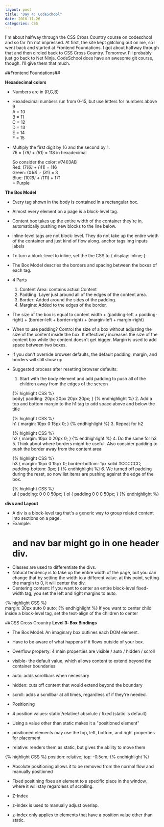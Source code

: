 ```yaml
---
layout: post
title: "Day 4: CodeSchool" 
date: 2016-11-26
categories: CSS
---
```


I'm about halfway through the CSS Cross Country course on codeschool and so far I'm not impressed. At first, the site kept glitching out on me, so I went back and started at Frontend Foundations. I got about halfway through that and then circled back to CSS Cross Country. Tomorrow, I'll probably just go back to Net Ninja. CodeSchool does have an awesome git course, though. I'll give them that much.

##Frontend Foundations##

**Hexadecimal colors**
- Numbers are in (R,G,B)
- Hexadecimal numbers run from 0-15, but use letters for numbers above 9  
    A = 10  
    B = 11  
    C = 12  
    D = 13  
    E = 14  
    F = 15  
- Multiply the first digit by 16 and the second by 1.  
    76 = (7*6) + (6*1) = 118 in hexadecimal  

    So consider the color: #7403AB  
        Red: (7*16) + (4*1) = 116  
        Green: (0*16) + (3*1) = 3  
        Blue: (10*16) + (11*1) + 171   
        = Purple  

**The Box Model**
- Every tag shown in the body is contained in a rectangular box. 
- Almost every element on a page is a block-level tag. 
- Content box takes up the entire width of the container they're in, automatically pushing new blocks to the line below.
- inline-level tags are not block-level. They do not take up the entire width of the container and just kind of flow along. 
    anchor tags
    img
    inputs
    labels
- To turn a block-level to inline, set the the CSS to { display: inline; }

- The Box Model descries the borders and spacing between the boxes of each tag. 
- 4 Parts
    1. Content Area: contains actual Content  
    2. Padding: Layer just around all of the edges of the content area.  
    3. Border: Added around the sides of the padding.
    4. Margins: Added to the edges of the border. 
- The size of the box is equal to content width + (padding-left + padding-right) + (border-left + border-right) + (margin-left + margin-right)  

- When to use padding?
    Control the size of a box without adjusting the size of the content inside the box. It effectively increases the size of the content box while the content doesn't get bigger. 
    Margin is used to add space between two boxes. 

- If you don't override browser defaults, the default padding, margin, and borders will still show up.
- Suggested process after resetting browser defaults:
    1. Start with the body element and add padding to push all of the children away from the edges of the screen
   
    {% highlight CSS %}  
    body{
        padding: 20px 20px 20px 20px;
    }
    {% endhighlight %}
    2. Add a top and bottom margin to the h1 tag to add space above and below the title
   
    {% highlight CSS %}  
    h1 {
        margin: 10px 0 15px 0;
    }
    {% endhighlight %}
    3. Repeat for h2
   
    {% highlight CSS %}  
    h2 {
        margin: 10px 0 20px 0;
    }
    {% endhighlight %}
    4. Do the same for h3
    5. Think about where borders might be useful. Also consider padding to push the border away from the content area 
   
    {% highlight CSS %}  
    h3 {
        margin: 15px 0 15px 0;
        border-bottom: 1px solid #CCCCCC;
        padding-bottom: 3px;
    }
    {% endhighlight %}
    6. We turned off padding during the reset, so now list items are pushing against the edge of the box. 
   
    {% highlight CSS %}  
    ul {
        padding: 0 0 0 50px;
    }
    ol {
        padding 0 0 0 50px;
    }
    {% endhighlight %}

**divs and Layout**  
- A div is a block-level tag that's a generic way to group related content into sections on a page.
- Example: <h1> and nav bar might go in one header div.
- Classes are used to differentiate the divs.
- Natural tendency is to take up the entire width of the page, but you can change that by setting the width to a different value.
    at this point, setting the margin to 0, it will center the div.
- Centering content: If you want to center an entire block-level fixed-width tag, you set the left and right margins to auto.

{% highlight CSS %}  
margin: 30px auto 0 auto;
{% endhighlight %}
    If you want to center child inside a block-level tag, set the text-align of the children to center


##CSS Cross Crountry
**Level 3: Box Bindings**
- The Box Model: An imaginary box outlines each DOM element.
- Have to be aware of what happens if it flows outside of your box.
- Overflow property: 4 main properties are visible / auto / hidden / scroll
- visible- the default value, which allows content to extend beyond the container boundaries
- auto: adds scrollbars when necessary
- hidden: cuts off content that would extend beyond the boundary
- scroll: adds a scrollbar at all times, regardless of if they're needed. 

- Positioning
- 4 position values: static /relative/ absolute / fixed (static is default)
- Using a value other than static makes it a "positioned element"
- positioned elements may use the top, left, bottom, and right properties for placement
- relative: renders them as static, but gives the ability to move them  

{% highlight CSS %}
position: relative;
top: -0.5em;
{% endhighlight %}
- Absolute positioning allows it to be removed from the normal flow and manually positioned
- Fixed positining fixes an element to a specific place in the window, where it will stay regardless of scrolling.

- Z-Index
- z-index is used to manually adjust overlap. 
- z-index only applies to elements that have a position value other than static. 



